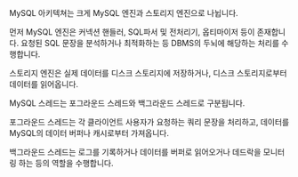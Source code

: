 MySQL 아키텍쳐는 크게 MySQL 엔진과 스토리지 엔진으로 나뉩니다.

먼저 MySQL 엔진은 커넥션 핸들러, SQL파서 및 전처리기, 옵티마이저 등이 존재합니다.
요청된 SQL 문장을 분석하거나 최적화하는 등 DBMS의 두뇌에 해당하는 처리를 수행합니다.

스토리지 엔진은 실제 데이터를 디스크 스토리지에 저장하거나, 디스크 스토리지로부터 데이터를 읽어옵니다.

MySQL 스레드는 포그라운드 스레드와 백그라운드 스레드로 구분됩니다.

포그라운드 스레드는 각 클라이언트 사용자가 요청하는 쿼리 문장을 처리하고, 데이터를 MySQL의 데이터 버퍼나 캐시로부터 가져옵니다.

백그라운드 스레드는 로그를 기록하거나 데이터를 버퍼로 읽어오거나 데드락을 모니터링 하는 등의 역할을 수행합니다.